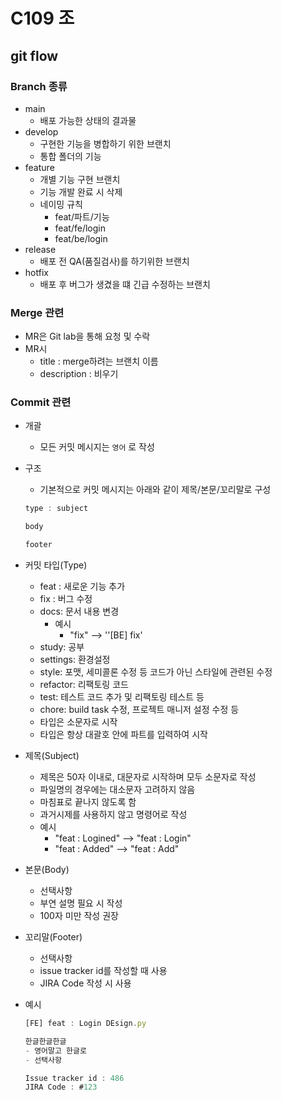 # C109 조 

## git flow 

### Branch 종류

- main
    - 배포 가능한 상태의 결과물
- develop
    - 구현한 기능을 병합하기 위한 브랜치
    - 통합 폴더의 기능
- feature
    - 개별 기능 구현 브랜치
    - 기능 개발 완료 시 삭제
    - 네이밍 규칙
        - feat/파트/기능
        - feat/fe/login
        - feat/be/login
 - release
    - 배포 전 QA(품질검사)를 하기위한 브랜치
 - hotfix
    - 배포 후 버그가 생겼을 떄 긴급 수정하는 브랜치

### Merge 관련

- MR은 Git lab을 통해 요청 및 수락
- MR시
    - title : merge하려는 브랜치 이름
    - description : 비우기

### Commit 관련
- 개괄
    - 모든 커밋 메시지는 `영어` 로 작성
- 구조
    - 기본적으로 커밋 메시지는 아래와 같이 제목/본문/꼬리말로 구성
    
    ```jsx
    type : subject
    
    body
    
    footer
    ```
    
- 커밋 타입(Type)
    - feat : 새로운 기능 추가
    - fix : 버그 수정
    - docs: 문서 내용 변경
        - 예시
            - "fix" --> ''[BE] fix'
    - study: 공부
    - settings: 환경설정
    - style: 포맷, 세미콜론 수정 등 코드가 아닌 스타일에 관련된 수정
    - refactor: 리팩토링 코드
    - test: 테스트 코드 추가 및 리팩토링 테스트 등
    - chore: build task 수정, 프로젝트 매니저 설정 수정 등
    - 타입은 소문자로 시작
    - 타입은 항상 대괄호 안에 파트를 입력하여 시작
- 제목(Subject)
    - 제목은 50자 이내로, 대문자로 시작하며 모두 소문자로 작성
    - 파일명의 경우에는 대소문자 고려하지 않음
    - 마침표로 끝나지 않도록 함
    - 과거시제를 사용하지 않고 명령어로 작성
    - 예시
        - "feat : Logined" --> "feat : Login"
        - "feat : Added" --> "feat : Add"
- 본문(Body)
    - 선택사항
    - 부연 설명 필요 시 작성
    - 100자 미만 작성 권장
- 꼬리말(Footer)
    - 선택사항
    - issue tracker id를 작성할 때 사용
    - JIRA Code 작성 시 사용
- 예시    

    ```jsx
    [FE] feat : Login DEsign.py
    
    한글한글한글
    - 영어말고 한글로
    - 선택사항
    
    Issue tracker id : 486
    JIRA Code : #123
    ```